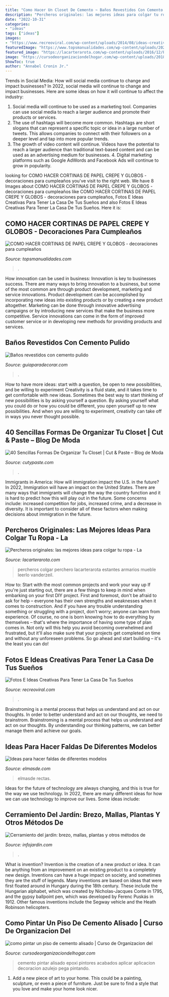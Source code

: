 ```yaml
---
title: "Como Hacer Un Closet De Cemento ~ Baños Revestidos Con Cemento Pulido"
description: "Percheros originales: las mejores ideas para colgar tu ropa"
date: "2022-10-31"
categories:
- "ideas"
tags: ["ideas"]
images:
- "https://www.recreoviral.com/wp-content/uploads/2014/08/ideas-creativas-hogar.jpg"
featuredImage: "https://www.topsmanualidades.com/wp-content/uploads/2020/06/como-decorar-con-cortinas-para-fiestas-1-360x489.jpg"
featured_image: "https://lacarterarota.com/wp-content/uploads/2016/12/Percheros-originales-10-e1482934007303.jpg"
image: "https://cursodeorganizaciondelhogar.com/wp-content/uploads/2018/11/como-pintar-un-piso-de-cemento-alisado-2.jpg"
ShowToc: true
author: "Annabel Cronin Jr."
---
```



Trends in Social Media: How will social media continue to change and impact businesses?
In 2022, social media will continue to change and impact businesses. Here are some ideas on how it will continue to affect the industry: 
1. Social media will continue to be used as a marketing tool. Companies can use social media to reach a larger audience and promote their products or services. 
2. The use of hashtags will become more common. Hashtags are short slogans that can represent a specific topic or idea in a large number of tweets. This allows companies to connect with their followers on a deeper level and tap into more popular trends. 
3. The growth of video content will continue. Videos have the potential to reach a larger audience than traditional text-based content and can be used as an advertising medium for businesses. 4. Digital marketing platforms such as Google AdWords and Facebook Ads will continue to grow in popularity.

	

		
looking for COMO HACER CORTINAS DE PAPEL CREPE Y GLOBOS - decoraciones para cumpleaños you've visit to the right web. We have 8 Images about COMO HACER CORTINAS DE PAPEL CREPE Y GLOBOS - decoraciones para cumpleaños like COMO HACER CORTINAS DE PAPEL CREPE Y GLOBOS - decoraciones para cumpleaños, Fotos E Ideas Creativas Para Tener La Casa De Tus Sueños and also Fotos E Ideas Creativas Para Tener La Casa De Tus Sueños. Here it is:
		
    
## COMO HACER CORTINAS DE PAPEL CREPE Y GLOBOS - Decoraciones Para Cumpleaños

<img loading=lazy src="https://www.topsmanualidades.com/wp-content/uploads/2020/06/como-decorar-con-cortinas-para-fiestas-1-360x489.jpg" onerror="this.onerror=null;this.src='https://tse2.mm.bing.net/th?id=OIP.GU6Ur6tLVdNRS3j6JVEvxgAAAA&amp;pid=15.1';" alt="COMO HACER CORTINAS DE PAPEL CREPE Y GLOBOS - decoraciones para cumpleaños">

_Source: topsmanualidades.com_

>. 

	

How innovation can be used in business:
Innovation is key to businesses success. There are many ways to bring innovation to a business, but some of the most common are through product development, marketing and service innovations. Product development can be accomplished by incorporating new ideas into existing products or by creating a new product altogether. Marketing can be done through innovative advertising campaigns or by introducing new services that make the business more competitive. Service innovations can come in the form of improved customer service or in developing new methods for providing products and services.

    
## Baños Revestidos Con Cemento Pulido

<img loading=lazy src="http://www.guiaparadecorar.com/wp-content/uploads/2016/03/banos-revestidos-con-cemento-pulido-08.jpg" onerror="this.onerror=null;this.src='https://tse3.mm.bing.net/th?id=OIP.gE4q6Ouj-657kbz9pcbhMAHaJ4&amp;pid=15.1';" alt="Baños revestidos con cemento pulido">

_Source: guiaparadecorar.com_

>. 

	

How to have more ideas: start with a question, be open to new possibilities, and be willing to experiment
Creativity is a fluid state, and it takes time to get comfortable with new ideas. Sometimes the best way to start thinking of new possibilities is by asking yourself a question. By asking yourself what you could do or how you could be different, you open yourself up to new possibilities. And when you are willing to experiment, creativity can take off in ways you never thought possible.

    
## 40 Sencillas Formas De Organizar Tu Closet | Cut &amp; Paste – Blog De Moda

<img loading=lazy src="https://www.cutypaste.com/wp-content/uploads/2015/03/x188991.jpg" onerror="this.onerror=null;this.src='https://tse2.mm.bing.net/th?id=OIP.Fl9urDR3kE8oaRS-kpT_lAHaJ3&amp;pid=15.1';" alt="40 Sencillas Formas De Organizar Tu Closet | Cut &amp; Paste – Blog de Moda">

_Source: cutypaste.com_

>. 

	

Immigrants in America: How will immigration impact the U.S. in the future?
In 2022, Immigration will have an impact on the United States. There are many ways that immigrants will change the way the country function and it is hard to predict how this will play out in the future. Some concerns include: increased competition for jobs, increased crime, and a decrease in diversity. It is important to consider all of these factors when making decisions about immigration in the future.

    
## Percheros Originales: Las Mejores Ideas Para Colgar Tu Ropa - La

<img loading=lazy src="https://lacarterarota.com/wp-content/uploads/2016/12/Percheros-originales-10-e1482934007303.jpg" onerror="this.onerror=null;this.src='https://tse3.mm.bing.net/th?id=OIP.6EI9kdmtAUP3sYmUqgavEQAAAA&amp;pid=15.1';" alt="Percheros originales: las mejores ideas para colgar tu ropa - La">

_Source: lacarterarota.com_

>percheros colgar perchero lacarterarota estantes armarios mueble leerlo vanderzeil. 

	

How to: Start with the most common projects and work your way up
If you're just starting out, there are a few things to keep in mind when embarking on your first DIY project. First and foremost, don't be afraid to ask for help – everyone has their own strengths and weaknesses when it comes to construction. And if you have any trouble understanding something or struggling with a project, don't worry; anyone can learn from experience.
Of course, no one is born knowing how to do everything by themselves – that's where the importance of having some type of plan comes in. Not only will this help you avoid becoming overwhelmed and frustrated, but it'll also make sure that your projects get completed on time and without any unforeseen problems. So go ahead and start building – it's the least you can do!

    
## Fotos E Ideas Creativas Para Tener La Casa De Tus Sueños

<img loading=lazy src="https://www.recreoviral.com/wp-content/uploads/2014/08/ideas-creativas-hogar.jpg" onerror="this.onerror=null;this.src='https://tse4.mm.bing.net/th?id=OIP.ZoMTvimcw0YjrELk5LOzfgHaD3&amp;pid=15.1';" alt="Fotos E Ideas Creativas Para Tener La Casa De Tus Sueños">

_Source: recreoviral.com_

>. 

	

Brainstroming is a mental process that helps us understand and act on our thoughts.
In order to better understand and act on our thoughts, we need to brainstrom. Brainstroming is a mental process that helps us understand and act on our thoughts. By understanding our thinking patterns, we can better manage them and achieve our goals.

    
## Ideas Para Hacer Faldas De Diferentes Modelos

<img loading=lazy src="https://elmasde.com/wp-content/uploads/2016/03/faldas-de-diferentes-modelos01.jpg" onerror="this.onerror=null;this.src='https://tse3.mm.bing.net/th?id=OIP.MAYKVzTMF_MD50BBuk31PgHaLH&amp;pid=15.1';" alt="Ideas para hacer faldas de diferentes modelos">

_Source: elmasde.com_

>elmasde rectas. 

	

Ideas for the future of technology are always changing, and this is true for the way we use technology. In 2022, there are many different ideas for how we can use technology to improve our lives. Some ideas include: 

    
## Cerramiento Del Jardín: Brezo, Mallas, Plantas Y Otros Métodos De

<img loading=lazy src="http://www.infojardin.com/jardineria/equipamiento-mobiliario-del-jardin/cqs1288018803j.jpg" onerror="this.onerror=null;this.src='https://tse2.mm.bing.net/th?id=OIP.16Jf08lgd72BfdnpyNgKBwHaFj&amp;pid=15.1';" alt="Cerramiento del jardín: brezo, mallas, plantas y otros métodos de">

_Source: infojardin.com_

>. 

	

What is invention?
Invention is the creation of a new product or idea. It can be anything from an improvement on an existing product to a completely new design. Inventions can have a huge impact on society, and sometimes they are the stuff of legends.
Many inventions are based on ideas that were first floated around in Hungary during the 18th century. These include the Hungarian alphabet, which was created by Nicholas-Jacques Conte in 1795, and the gypsy ballpoint pen, which was developed by Ferenc Puskás in 1912. Other famous inventions include the Segway vehicle and the Heath Robinson helicopters.

    
## Como Pintar Un Piso De Cemento Alisado | Curso De Organizacion Del

<img loading=lazy src="https://cursodeorganizaciondelhogar.com/wp-content/uploads/2018/11/como-pintar-un-piso-de-cemento-alisado-2.jpg" onerror="this.onerror=null;this.src='https://tse1.mm.bing.net/th?id=OIP.DjjYvPLcvvKljiBJn1HKoQHaFj&amp;pid=15.1';" alt="como pintar un piso de cemento alisado | Curso de Organizacion del">

_Source: cursodeorganizaciondelhogar.com_

>cemento pintar alisado epoxi pintores acabados aplicar aplicacion decoracion azulejo pega pintando. 

	

1. Add a new piece of art to your home. This could be a painting, sculpture, or even a piece of furniture. Just be sure to find a style that you love and make your home look nicer.

